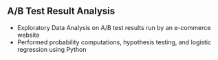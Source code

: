 ## A/B Test Result Analysis
- Exploratory Data Analysis on A/B test results run by an e-commerce website
- Performed probability computations, hypothesis testing, and logistic regression using Python
